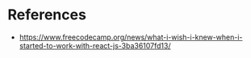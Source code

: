 

# References

* https://www.freecodecamp.org/news/what-i-wish-i-knew-when-i-started-to-work-with-react-js-3ba36107fd13/